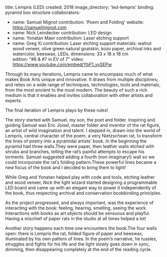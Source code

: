 title: Lempris (LED)
created: 2018
image_directory: 'led-lempris'
binding: pyramid box structure
collaborators: 
- name: Samuel Mignot
  contribution: 'Poem and Folding' 
  website: https://samuelmignot.com
- name: Nick Leindecker
  contribution: LED design
- name: Yonatan Maor
  contribution: Laser etching support
- name: Greg Xi
  contribution: Laser etching support
materials: walnut wood veneer, olive green natural goatskin, kozo paper, archival inks and watercolor, beeswax, LEDs.
dimensions: 33 x 18 x 18 cm  
edition: "#6 & #7 in EV of 7"
video: https://www.youtube.com/embed/YbF1_yvSEPw

Through its many iterations, Lempris came to encompass much of what makes Book Arts unique and innovative. It draws from multiple disciplines; and relies on a wide range of techniques, technologies, tools and materials, from the most ancient to the most modern. The beauty of such a rich medium is that it enables and invites collaboration with other artists and experts.

The final iteration of Lempris plays by these rules!

The story started with Samuel, my son, the poet and folder. Inspiring and guiding Samuel was Eric Joisel, master folder and inventor of the rat figure, an artist of wild imagination and talent. I stepped in, drawn into the world of Lempris, central character of the poem, a very Nietzschean rat, to transform the lines of poetry into a pyramidal artists’ book. In the beginning the pyramid had three walls.They were paper, then leather walls etched with shrubs and branches, telling the rat’s painful attempts to escape his torments. Samuel suggested adding a fourth (non imaginary!) wall so we could incorporate the rat’s folding pattern.These powerful lines became a new focus of the book and I decided to bring them to light!

While Greg and Yonatan helped play with code and tools, etching leather and wood veneer, Nick the light wizard started designing a programmable LED board and came up with an elegant way to power it independently of the book, thus respecting archival and conservation bookbinding principles.

As the project progressed, and always important, was the experience of interacting with the book: feeling, hearing, smelling, seeing the work. Interactions with books as art objects should be sensuous and playful. Having a mischief of paper rats in the studio at all times helped a lot!

Another story happens each time one encounters the book.The four walls open: there is Lempris the rat, folded figure of paper and beeswax, illuminated by his own pattern of lines. In the poem’s narrative, he tussles, struggles and fights for his life and the light slowly goes down in sync, dimming, then disappearing completely at the end of the reading cycle.

